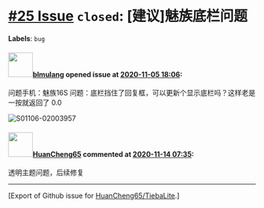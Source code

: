 # [\#25 Issue](https://github.com/HuanCheng65/TiebaLite/issues/25) `closed`: [建议]魅族底栏问题
**Labels**: `bug`


#### <img src="https://avatars.githubusercontent.com/u/48040829?v=4" width="50">[blmulang](https://github.com/blmulang) opened issue at [2020-11-05 18:06](https://github.com/HuanCheng65/TiebaLite/issues/25):

问题手机：魅族16S
问题：底栏挡住了回复框，可以更新个显示底栏吗？这样老是一按就返回了  0.0

![S01106-02003957](https://user-images.githubusercontent.com/48040829/98278984-51277400-1fd4-11eb-8439-3f6bf6df6f96.png)


#### <img src="https://avatars.githubusercontent.com/u/22636177?u=5e5e656c62ba51f1661d80a6a0fd9ec098e5023b&v=4" width="50">[HuanCheng65](https://github.com/HuanCheng65) commented at [2020-11-14 07:35](https://github.com/HuanCheng65/TiebaLite/issues/25#issuecomment-727161001):

透明主题问题，后续修复


-------------------------------------------------------------------------------



[Export of Github issue for [HuanCheng65/TiebaLite](https://github.com/HuanCheng65/TiebaLite).]
